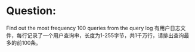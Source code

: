 Question:
====

Find out the most frequency 100 queries from the query log
有用户日志文件，每行记录了一个用户查询串，长度为1-255字节，共1千万行，请排出查询最多的前100条。
